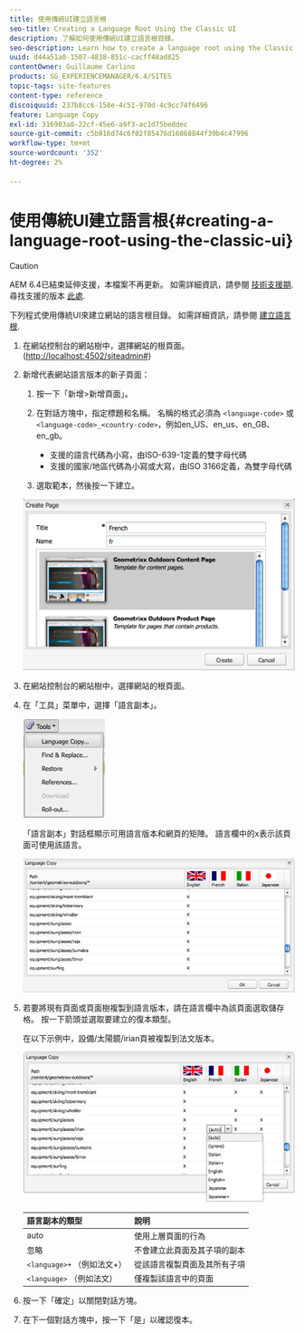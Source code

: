 ```yaml
---
title: 使用傳統UI建立語言根
seo-title: Creating a Language Root Using the Classic UI
description: 了解如何使用傳統UI建立語言根目錄。
seo-description: Learn how to create a language root using the Classic UI.
uuid: d44a51a0-1507-4838-851c-cacff48ad825
contentOwner: Guillaume Carlino
products: SG_EXPERIENCEMANAGER/6.4/SITES
topic-tags: site-features
content-type: reference
discoiquuid: 237b8cc6-158e-4c51-970d-4c9cc74f6496
feature: Language Copy
exl-id: 316903a8-22cf-45e6-a9f3-ac1d75beddec
source-git-commit: c5b816d74c6f02f85476d16868844f39b4c47996
workflow-type: tm+mt
source-wordcount: '352'
ht-degree: 2%

---
```


# 使用傳統UI建立語言根{#creating-a-language-root-using-the-classic-ui}

>[!CAUTION]
>
>AEM 6.4已結束延伸支援，本檔案不再更新。 如需詳細資訊，請參閱 [技術支援期](https://helpx.adobe.com//tw/support/programs/eol-matrix.html). 尋找支援的版本 [此處](https://experienceleague.adobe.com/docs/).

下列程式使用傳統UI來建立網站的語言根目錄。 如需詳細資訊，請參閱 [建立語言根](/help/sites-administering/tc-prep.md#creating-a-language-root).

1. 在網站控制台的網站樹中，選擇網站的根頁面。 ([http://localhost:4502/siteadmin#](http://localhost:4502/siteadmin#))
1. 新增代表網站語言版本的新子頁面：

   1. 按一下「新增>新增頁面」。
   1. 在對話方塊中，指定標題和名稱。 名稱的格式必須為 `<language-code>` 或 `<language-code>_<country-code>`，例如en_US、en_us、en_GB、en_gb。

      * 支援的語言代碼為小寫，由ISO-639-1定義的雙字母代碼
      * 支援的國家/地區代碼為小寫或大寫，由ISO 3166定義，為雙字母代碼
   1. 選取範本，然後按一下建立。

   ![newpagefr](assets/newpagefr.png)

1. 在網站控制台的網站樹中，選擇網站的根頁面。
1. 在「工具」菜單中，選擇「語言副本」。

   ![工具語言副本](assets/toolslanguagecopy.png)

   「語言副本」對話框顯示可用語言版本和網頁的矩陣。 語言欄中的x表示該頁面可使用該語言。

   ![語言科佩對話](assets/languagecopydialog.png)

1. 若要將現有頁面或頁面樹複製到語言版本，請在語言欄中為該頁面選取儲存格。 按一下箭頭並選取要建立的復本類型。

   在以下示例中，設備/太陽鏡/irian頁被複製到法文版本。

   ![語言隱性下拉式清單](assets/languagecopydilogdropdown.png)

   | 語言副本的類型 | 說明 |
   |---|---|
   | auto | 使用上層頁面的行為 |
   | 忽略 | 不會建立此頁面及其子項的副本 |
   | `<language>+` （例如法文+） | 從該語言複製頁面及其所有子項 |
   | `<language>` （例如法文） | 僅複製該語言中的頁面 |

1. 按一下「確定」以關閉對話方塊。
1. 在下一個對話方塊中，按一下「是」以確認復本。
